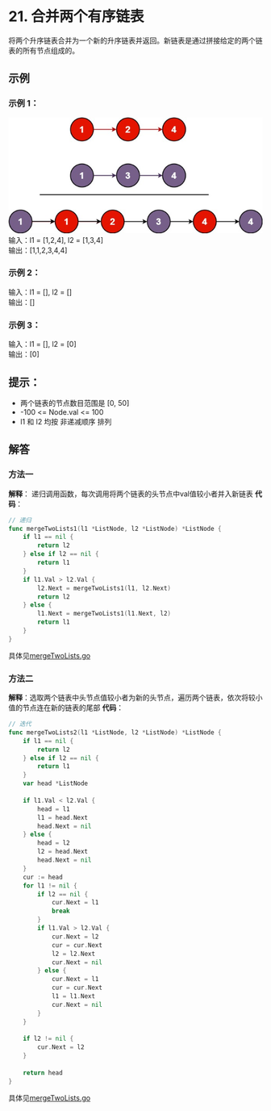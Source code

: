 # 21. 合并两个有序链表
将两个升序链表合并为一个新的升序链表并返回。新链表是通过拼接给定的两个链表的所有节点组成的。 

## 示例
### 示例 1：
![示例1](assets/示例1.jpg)
输入：l1 = [1,2,4], l2 = [1,3,4]  
输出：[1,1,2,3,4,4]  

### 示例 2：

输入：l1 = [], l2 = []  
输出：[]  

### 示例 3：

输入：l1 = [], l2 = [0]  
输出：[0]  
 

## 提示：

- 两个链表的节点数目范围是 [0, 50]
- -100 <= Node.val <= 100
- l1 和 l2 均按 非递减顺序 排列

## 解答
### 方法一
**解释**：
递归调用函数，每次调用将两个链表的头节点中val值较小者并入新链表
**代码**：
```go
// 递归
func mergeTwoLists1(l1 *ListNode, l2 *ListNode) *ListNode {
	if l1 == nil {
		return l2
	} else if l2 == nil {
		return l1
	}
	if l1.Val > l2.Val {
		l2.Next = mergeTwoLists1(l1, l2.Next)
		return l2
	} else {
		l1.Next = mergeTwoLists1(l1.Next, l2)
		return l1
	}
}
```
具体见[mergeTwoLists.go](mergeTwoLists.go)
### 方法二
**解释**：选取两个链表中头节点值较小者为新的头节点，遍历两个链表，依次将较小值的节点连在新的链表的尾部
**代码**：
```go
// 迭代
func mergeTwoLists2(l1 *ListNode, l2 *ListNode) *ListNode {
	if l1 == nil {
		return l2
	} else if l2 == nil {
		return l1
	}
	var head *ListNode

	if l1.Val < l2.Val {
		head = l1
		l1 = head.Next
		head.Next = nil
	} else {
		head = l2
		l2 = head.Next
		head.Next = nil
	}
	cur := head
	for l1 != nil {
		if l2 == nil {
			cur.Next = l1
			break
		}
		if l1.Val > l2.Val {
			cur.Next = l2
			cur = cur.Next
			l2 = l2.Next
			cur.Next = nil
		} else {
			cur.Next = l1
			cur = cur.Next
			l1 = l1.Next
			cur.Next = nil
		}
	}

	if l2 != nil {
		cur.Next = l2
	}

	return head
}
```
具体见[mergeTwoLists.go](mergeTwoLists.go)

